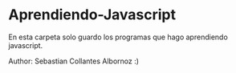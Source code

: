 # Aprendiendo-Javascript
En esta carpeta solo guardo los programas que hago aprendiendo javascript.

Author: Sebastian Collantes Albornoz :)
